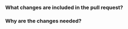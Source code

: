 <!--
Thanks for creating a pull request. A few reminders:
Please follow the contributor guidelines: https://github.com/smart-data-lake/smart-data-lake/blob/develop/CONTRIBUTING.md
If your contribution is based on an issue, please link the issue (bug / feature) so the connection is clear.
If you added new functionality, please make sure you added adequate tests for it.
Enter a concise title and description for your PR to reflect the changes.
--> 

### What changes are included in the pull request?
<!-- 
Describe the changes.
Link to issues.
--> 

### Why are the changes needed?
